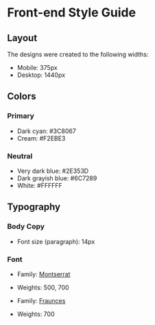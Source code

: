# Front-end Style Guide

## Layout

The designs were created to the following widths:

- Mobile: 375px
- Desktop: 1440px

## Colors

### Primary

- Dark cyan: #3C8067
- Cream: #F2EBE3

### Neutral

- Very dark blue: #2E353D
- Dark grayish blue: #6C7289
- White: #FFFFFF

## Typography

### Body Copy

- Font size (paragraph): 14px

### Font

- Family: [Montserrat](https://fonts.google.com/specimen/Montserrat)
- Weights: 500, 700

- Family: [Fraunces](https://fonts.google.com/specimen/Fraunces)
- Weights: 700

